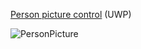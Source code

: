[Person picture control](https://docs.microsoft.com/en-us/windows/uwp/design/controls-and-patterns/person-picture) (UWP)

![PersonPicture](https://github.com/Kinnara/ModernWpf/blob/master/docs/images/PersonPicture.png)